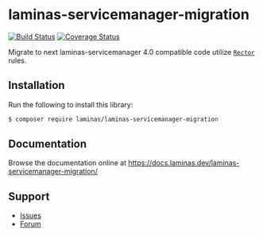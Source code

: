 # laminas-servicemanager-migration

[![Build Status](https://travis-ci.com/laminas/laminas-servicemanager-migration.svg?branch=master)](https://travis-ci.com/laminas/laminas-servicemanager-migration)
[![Coverage Status](https://coveralls.io/repos/github/laminas/laminas-servicemanager-migration/badge.svg?branch=master)](https://coveralls.io/github/laminas/laminas-servicemanager-migration?branch=master)

Migrate to next laminas-servicemanager 4.0 compatible code utilize [`Rector`](https://github.com/rectorphp/rector) rules.

## Installation

Run the following to install this library:

```bash
$ composer require laminas/laminas-servicemanager-migration
```

## Documentation

Browse the documentation online at https://docs.laminas.dev/laminas-servicemanager-migration/

## Support

* [Issues](https://github.com/laminas/laminas-servicemanager-migration/issues/)
* [Forum](https://discourse.laminas.dev/)

